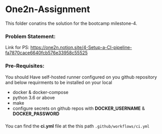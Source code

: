 
# One2n-Assignment
This folder conatins the solution for the bootcamp milestone-4. 

### Problem Statement:
Link for PS: https://one2n.notion.site/4-Setup-a-CI-pipeline-fa7870cace6640fcb576e33958c55525

### Pre-Requisites:
You should Have self-hosted runner configured on you github repository and below requirments to be installed on your local
* docker & docker-compose 
* python 3.6 or above
* make
* configure secrets on github repos with **DOCKER_USERNAME** & **DOCKER_PASSWORD**

### 

You can find the **ci.yml** file at the this path ```.github/workflows/ci.yml``` 




